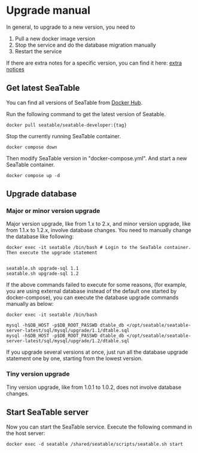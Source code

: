 # Upgrade manual

In general, to upgrade to a new version, you need to

1. Pull a new docker image version
2. Stop the service and do the database migration manually
3. Restart the service 

If there are extra notes for a specific version, you can find it here: [extra notices](./extra-upgrade-notice.md)


## Get latest SeaTable

You can find all versions of SeaTable from [Docker Hub](https://hub.docker.com/r/seatable/seatable-developer/tags).

Run the following command to get the latest version of Seatable.

```
docker pull seatable/seatable-developer:{tag}

```

Stop the currently running SeaTable container.

```
docker compose down

```

Then modify SeaTable version in "docker-compose.yml". And start a new SeaTable container.

```
docker compose up -d

```

## Upgrade database

### Major or minor version upgrade

Major version upgrade, like from 1.x to 2.x, and minor version upgrade, like from 1.1.x to 1.2.x, involve database changes. You need to manually change the database like following:

```
docker exec -it seatable /bin/bash # Login to the SeaTable container. Then execute the upgrade statement


seatable.sh upgrade-sql 1.1
seatable.sh upgrade-sql 1.2
```

If the above commands failed to execute for some reasons, (for example, you are using external database instead of the default one started by docker-compose), you can execute the database upgrade commands manually as below:

```
docker exec -it seatable /bin/bash

mysql -h$DB_HOST -p$DB_ROOT_PASSWD dtable_db </opt/seatable/seatable-server-latest/sql/mysql/upgrade/1.1/dtable.sql
mysql -h$DB_HOST -p$DB_ROOT_PASSWD dtable_db </opt/seatable/seatable-server-latest/sql/mysql/upgrade/1.2/dtable.sql
```

If you upgrade several versions at once, just run all the database upgrade statement one by one, starting from the lowest version.

### Tiny version upgrade

Tiny version upgrade, like from 1.0.1 to 1.0.2, does not involve database changes.

## Start SeaTable server

Now you can start the SeaTable service. Execute the following command in the host server:

```
docker exec -d seatable /shared/seatable/scripts/seatable.sh start

```


